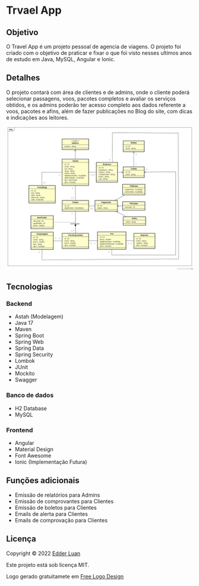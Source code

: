 # Trvael App


## Objetivo
 
O Travel App é um projeto pessoal de agencia de viagens. O projeto foi criado com o objetivo de praticar e fixar o que foi visto nesses ultimos anos de estudo em Java, MySQL, Angular e Ionic. 
 


## Detalhes

O projeto contará com área de clientes e de admins, onde o cliente poderá selecionar passagens, voos, pacotes completos e avaliar os serviços obtidos, e os admins poderão ter acesso completo aos dados referente a voos, pacotes e afins, além de fazer publicações no Blog do site, com dicas e indicações aos leitores.

<img src="https://github.com/edderluanps/travel-app/blob/b7a90bc65351851c513c0c63024d644b392e2090/documentos/Diagrama.jpg">


## Tecnologias

### Backend

* Astah (Modelagem)
* Java 17
* Maven
* Spring Boot
* Spring Web
* Spring Data
* Spring Security
* Lombok
* JUnit
* Mockito
* Swagger

### Banco de dados

* H2 Database
* MySQL

### Frontend

* Angular
* Material Design
* Font Awesome
* Ionic (Implementação Futura)



## Funções adicionais

* Emissão de relatórios para Admins
* Emissão de comprovantes para Clientes
* Emissão de boletos para Clientes
* Emails de alerta para Clientes
* Emails de comprovação para Clientes



## Licença

Copyright © 2022 <a href="https://github.com/edderluanps" >Edder Luan</a>

Este projeto está sob licença MIT.

Logo gerado gratuitamete em <a href="https://www.freelogodesign.org">Free Logo Design</a>

